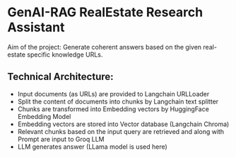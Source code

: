 # GenAI-RAG RealEstate Research Assistant

Aim of the project: Generate coherent answers based on the given real-estate specific knowledge URLs.

## Technical Architecture: 
 - Input documents (as URLs) are provided to Langchain URLLoader 
 - Split the content of documents into chunks by Langchain text splitter
 - Chunks are transformed into Embedding vectors by HuggingFace Embedding Model
 - Embedding vectors are stored into Vector database (Langchain Chroma)
 - Relevant chunks based on the input query are retrieved and along with Prompt are input to Groq LLM
 - LLM generates answer (LLama model is used here)


